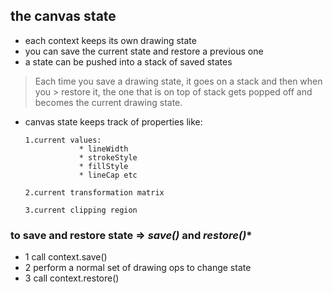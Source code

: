 ## the canvas state

- each context keeps its own drawing state
- you can save the current state and restore a previous one
- a state can be pushed into a stack of saved states

> Each time you save a drawing state, it goes on a stack and then when you > restore it, the one that is on top of stack gets popped off and becomes 
> the current drawing state.

- canvas state keeps track of properties like:
      
      1.current values:
                  * lineWidth
                  * strokeStyle
                  * fillStyle
                  * lineCap etc
      
      2.current transformation matrix
      
      3.current clipping region     
      

### to save and restore state => ***save()*** and ***restore()****  

- 1 call context.save()
- 2 perform a normal set of drawing ops to change state
- 3 call context.restore()

















     